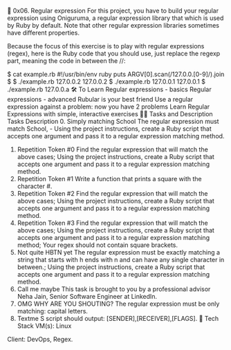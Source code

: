 🦾 0x06. Regular expression
For this project, you have to build your regular expression using Oniguruma, a regular expression library that which is used by Ruby by default. Note that other regular expression libraries sometimes have different properties.

Because the focus of this exercise is to play with regular expressions (regex), here is the Ruby code that you should use, just replace the regexp part, meaning the code in between the //:

$ cat example.rb
#!/usr/bin/env ruby
puts ARGV[0].scan(/127.0.0.[0-9]/).join
$
$ ./example.rb 127.0.0.2
127.0.0.2
$ ./example.rb 127.0.0.1
127.0.0.1
$ ./example.rb 127.0.0.a
🛠 To Learn
Regular expressions - basics
Regular expressions - advanced
Rubular is your best friend
Use a regular expression against a problem: now you have 2 problems
Learn Regular Expressions with simple, interactive exercises
👨‍💻 Tasks and Description
Tasks	Description
0. Simply matching School	The regular expression must match School, - Using the project instructions, create a Ruby script that accepts one argument and pass it to a regular expression matching method.
1. Repetition Token #0	Find the regular expression that will match the above cases; Using the project instructions, create a Ruby script that accepts one argument and pass it to a regular expression matching method.
2. Repetition Token #1	Write a function that prints a square with the character #.
3. Repetition Token #2	Find the regular expression that will match the above cases; Using the project instructions, create a Ruby script that accepts one argument and pass it to a regular expression matching method.
4. Repetition Token #3	Find the regular expression that will match the above cases; Using the project instructions, create a Ruby script that accepts one argument and pass it to a regular expression matching method; Your regex should not contain square brackets.
5. Not quite HBTN yet	The regular expression must be exactly matching a string that starts with h ends with n and can have any single character in between.; Using the project instructions, create a Ruby script that accepts one argument and pass it to a regular expression matching method.
6. Call me maybe	This task is brought to you by a professional advisor Neha Jain, Senior Software Engineer at LinkedIn.
7. OMG WHY ARE YOU SHOUTING?	The regular expression must be only matching: capital letters.
8. Textme	S script should output: [SENDER],[RECEIVER],[FLAGS].
🚀 Tech Stack
VM(s): Linux

Client: DevOps, Regex.
